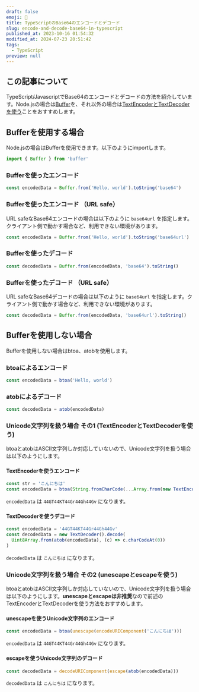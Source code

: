 ```yaml
---
draft: false
emoji: 🔄
title: TypeScriptのBase64のエンコードとデコード
slug: encode-and-decode-base64-in-typescript
published_at: 2023-10-16 01:54:32
modified_at: 2024-07-23 20:51:42
tags:
  - TypeScript
preview: null
---
```


## この記事について

TypeScript/JavascriptでBase64のエンコードとデコードの方法を紹介しています。Node.jsの場合は[Buffer](#bufferを使用する場合)を、それ以外の場合は[TextEncoderとTextDecoderを使う](#unicode文字列を扱う場合-その1-textencoderとtextdecoderを使う)ことをおすすめします。

## Bufferを使用する場合

Node.jsの場合はBufferを使用できます。以下のようにimportします。

```typescript
import { Buffer } from 'buffer'
```

### Bufferを使ったエンコード

```typescript
const encodedData = Buffer.from('Hello, world').toString('base64')
```

### Bufferを使ったエンコード （URL safe）

URL safeなBase64エンコードの場合は以下のように `base64url` を指定します。クライアント側で動かす場合など、利用できない環境があります。

```typescript
const encodedData = Buffer.from('Hello, world').toString('base64url')
```

### Bufferを使ったデコード

```typescript
const decodedData = Buffer.from(encodedData, 'base64').toString()
```

### Bufferを使ったデコード （URL safe）

URL safeなBase64デコードの場合は以下のように `base64url` を指定します。クライアント側で動かす場合など、利用できない環境があります。

```typescript
const decodedData = Buffer.from(encodedData, 'base64url').toString()
```

## Bufferを使用しない場合

Bufferを使用しない場合はbtoa、atobを使用します。

### btoaによるエンコード

```typescript
const encodedData = btoa('Hello, world')
```

### atobによるデコード

```typescript
const decodedData = atob(encodedData)
```

### Unicode文字列を扱う場合 その1 (TextEncoderとTextDecoderを使う)

btoaとatobはASCII文字列しか対応していないので、Unicode文字列を扱う場合は以下のようにします。

#### TextEncoderを使うエンコード

```typescript
const str = 'こんにちは'
const encodedData = btoa(String.fromCharCode(...Array.from(new TextEncoder().encode(str))))
```

`encodedData` は `44GT44KT44Gr44Gh44Gv` になります。

#### TextDecoderを使うデコード

```typescript
const encodedData = '44GT44KT44Gr44Gh44Gv'
const decodedData = new TextDecoder().decode(
  Uint8Array.from(atob(encodedData), (c) => c.charCodeAt(0))
)
```

`decodedData` は `こんにちは` になります。

### Unicode文字列を扱う場合 その2 (unescapeとescapeを使う)

btoaとatobはASCII文字列しか対応していないので、Unicode文字列を扱う場合は以下のようにします。**unescapeとescapeは非推奨**なので前述のTextEncoderとTextDecoderを使う方法をおすすめします。

#### unescapeを使うUnicode文字列のエンコード

```typescript
const encodedData = btoa(unescape(encodeURIComponent('こんにちは')))
```

`encodedData` は `44GT44KT44Gr44Gh44Gv` になります。

#### escapeを使うUnicode文字列のデコード

```typescript
const decodedData = decodeURIComponent(escape(atob(encodedData)))
```

`decodedData` は `こんにちは` になります。
